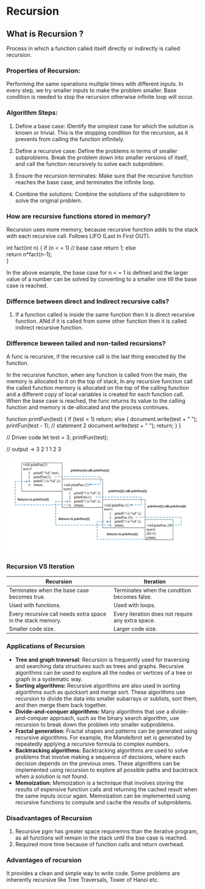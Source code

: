 # Recursion

## What is Recursion ?

Process in which a function called itself directly or indirectly is called recursion.

### Properties of Recursion:

Performing the same operations multiple times with different inputs.
In every step, we try smaller inputs to make the problem smaller.
Base condition is needed to stop the recursion otherwise infinite loop will occur.

### Algorithm Steps:

1. Define a base case: IDentify the simplest case for which the solution is known or trivial. This is the stopping condition for the recursion, as it prevents from calling the function infinitely.

2. Define a recursive case: Define the problems in terms of smaller subproblems. Break the problem down into smaller versions of itself, and call the function recursively to solve each subproblem.

3. Ensure the recursion terminates: Make sure that the recursive function reaches the base case, and terminates the infinite loop.

4. Combine the solutions: Combine the solutions of the subproblem to solve the original problem.

### How are recursive functions stored in memory?

Recursion uses more memory, because recursive function adds to the stack with each recursive call. Follows LIFO (Last In First OUT).

int fact(int n)
{
    if (n < = 1) // base case
        return 1;
    else    
        return n*fact(n-1);    
}

In the above example, the base case for n < = 1 is defined and the larger value of a number can be solved by converting to a smaller one till the base case is reached.

### Differnce between direct and Indirect recursive calls?
1. If a function called is inside the same function then it is direct recursive function. ANd if it is called from some other function then it is called indirect recursive function.

### Difference beween tailed and non-tailed recursions?
A func is recursive, if the recursive call is the last thing executed by the function.

In the recursive function, when any function is called from the main, the memory is allocated to it on the top of stack, In any recursive function call the called function memory is allocated on the top of the calling function and a different copy of local variables is created for each function call. When the base case is reached, the func returns its value to the calling function and memory is de-allocated and the process continues.

function printFun(test)
    {
        if (test < 1)
            return;
        else {
            document.write(test + " ");
            printFun(test - 1); // statement 2
            document.write(test + " ");
            return;
        }
    }

// Driver code
    let test = 3;
    printFun(test);


// output -> 3 2 1 1 2 3 

![alt text](image.png)


### Recursion VS Iteration

| **Recursion**	| **Iteration** |
|-----------| -----------|
|  Terminates when the base case becomes true.	| Terminates when the condition becomes false. |
|  Used with functions.	| Used with loops. |
| Every recursive call needs extra space in the stack memory. |	Every iteration does not require any extra space. |
| Smaller code size. |	Larger code size. |

### Applications of Recursion

* **Tree and graph traversal**: Recursion is frequently used for traversing and searching data structures such as trees and graphs. Recursive algorithms can be used to explore all the nodes or vertices of a tree or graph in a systematic way.
* **Sorting algorithms:** Recursive algorithms are also used in sorting algorithms such as quicksort and merge sort. These algorithms use recursion to divide the data into smaller subarrays or sublists, sort them, and then merge them back together.
* **Divide-and-conquer algorithms:** Many algorithms that use a divide-and-conquer approach, such as the binary search algorithm, use recursion to break down the problem into smaller subproblems.
* **Fractal generation:** Fractal shapes and patterns can be generated using recursive algorithms. For example, the Mandelbrot set is generated by repeatedly applying a recursive formula to complex numbers.
* **Backtracking algorithms:** Backtracking algorithms are used to solve problems that involve making a sequence of decisions, where each decision depends on the previous ones. These algorithms can be implemented using recursion to explore all possible paths and backtrack when a solution is not found.
* **Memoization:** Memoization is a technique that involves storing the results of expensive function calls and returning the cached result when the same inputs occur again. Memoization can be implemented using recursive functions to compute and cache the results of subproblems.

### Disadvantages of Recursion

1. Recursive pgm has greater space requiremns than the iterative program, as all functions will remain in the stack until the bse case is reached.
2. Required more time because of function calls and return overhead.

### Advantages of recursion

It provides a clean and simple way to write code. Some problems are inherently recursive like Tree Traversals, Tower of Hanoi etc.
